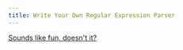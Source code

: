 ```yaml
---
title: Write Your Own Regular Expression Parser
---
```


[Sounds like fun, doesn't it?](http://www.codeguru.com/cpp/cpp/cpp_mfc/parsing/article.php/c4093/ "CodeGuru: Write Your Own Regular Expression Parser")
